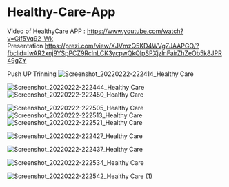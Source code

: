 # Healthy-Care-App
Video of HealthyCare APP :
https://www.youtube.com/watch?v=Gif5Vq92_Wk     
Presentation 
https://prezi.com/view/XJVmzQ5KD4WVgZJAAPGO/?fbclid=IwAR2xnj9YSpPCZ9RclnLCK3ycpwQkQlpSPXjzlnFairZhZeOb5k8JPR49gZY

Push UP Trinning 
![Screenshot_20220222-222414_Healthy Care](https://user-images.githubusercontent.com/34006266/155216536-f22d9251-b9dc-4418-ac37-a2496c862986.jpg)

![Screenshot_20220222-222444_Healthy Care](https://user-images.githubusercontent.com/34006266/155216559-3b081f0c-9ca8-47e9-b546-dbe019f3230e.jpg)
![Screenshot_20220222-222450_Healthy Care](https://user-images.githubusercontent.com/34006266/155216568-e805904b-580b-468c-81c5-527a31544c37.jpg)

![Screenshot_20220222-222505_Healthy Care](https://user-images.githubusercontent.com/34006266/155216600-923fba21-162f-4575-8606-521cb28ea3a6.jpg)
![Screenshot_20220222-222513_Healthy Care](https://user-images.githubusercontent.com/34006266/155216615-a6b0efb7-e6f9-4027-b904-8d8bea2d270c.jpg)
![Screenshot_20220222-222521_Healthy Care](https://user-images.githubusercontent.com/34006266/155216628-ae4f09e0-2b34-44fe-a39e-3b51a58f4eb3.jpg)

![Screenshot_20220222-222427_Healthy Care](https://user-images.githubusercontent.com/34006266/155216642-145c6fef-7b7c-4059-a16f-2e248f85edbf.jpg)

![Screenshot_20220222-222437_Healthy Care](https://user-images.githubusercontent.com/34006266/155216665-f26a8c0c-7775-4222-989d-9f93208b6022.jpg)

![Screenshot_20220222-222534_Healthy Care](https://user-images.githubusercontent.com/34006266/155216696-d11948fa-7bc3-4167-a5e7-f5896c20e43c.jpg)

![Screenshot_20220222-222542_Healthy Care (1)](https://user-images.githubusercontent.com/34006266/155216712-d4f8ee78-3025-417f-bba0-1b0aefe079a4.jpg)







